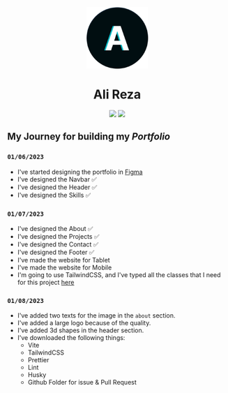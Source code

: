<div align="center">
  <img src="./public/Logo.png" width="141px" height="141px" />
  <h1>Ali Reza</h1>
  <div>
    <img src="https://img.shields.io/badge/MADE%20BY%20React-61DBFB.svg?style=for-the-badge&logo=react&labelColor=000" />
    <img src="https://img.shields.io/badge/Used%20TailwindCSS-61DBFB.svg?style=for-the-badge&logo=tailwindcss&labelColor=000" />
  </div>
</div>

## My Journey for building my _Portfolio_

### `01/06/2023`

- I've started designing the portfolio in [Figma](https://www.figma.com/file/ttikGrStgEATuF32JIpLb2/Untitled?node-id=0%3A1&t=bMekbk4bvVmGGv0g-1)
- I've designed the Navbar ✅
- I've designed the Header ✅
- I've designed the Skills ✅

### `01/07/2023`

- I've designed the About ✅
- I've designed the Projects ✅
- I've designed the Contact ✅
- I've designed the Footer ✅
- I've made the website for Tablet
- I've made the website for Mobile
- I'm going to use TailwindCSS, and I've typed all the classes that I need for this project [here](https://www.figma.com/file/ttikGrStgEATuF32JIpLb2/Untitled?node-id=27%3A256&t=ukc473FauIFrTNZZ-1)

### `01/08/2023`

- I've added two texts for the image in the `about` section.
- I've added a large logo because of the quality.
- I've added 3d shapes in the header section.
- I've downloaded the following things:
   - Vite
   - TailwindCSS
   - Prettier
   - Lint
   - Husky
   - Github Folder for issue & Pull Request



